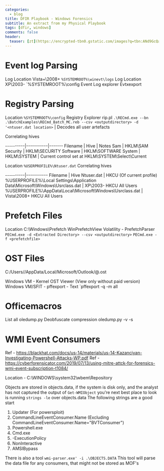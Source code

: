 ```yaml
---
categories:
  - blog
title: DFIR Playbook - Windows Forensics
subtitle: An extract from my Physical Playbook
tags: [dfir, windows]
comments: false
header:
  teaser: [zt](https://encrypted-tbn0.gstatic.com/images?q=tbn:ANd9GcQaPxzKoMu88RECpi3OkBUhdgq7afyKpPW8gw&usqp=CAU)
---
```


# Event log Parsing
Log Location  Vista+\2008+ `%SYSTEMROOT%\winevt\logs`
Log Location XP\2003- `%SYSTEMROOT%\config
Event Log explorer
Evtxexport

# Registry Parsing
Location `%SYSTEMROOT%\config`
Registry Explorer
rip.pl
`.\RECmd.exe --bn .\BatchExamples\RECmd_Batch_MC.reb --csv <outputdirectory> -d '<ntuser.dat location>` | Decodes all user artefacts

Correlating hives

----------|-----------|-------
Filename | Hive | Notes
Sam | HKLM\SAM
Security | HKLM\SECURITY
Software | HKLM\SOFTWARE
System | HKLM\SYSTEM | Current control set at HKLM\SYSTEM\Select\Current

Location `%USERPROFILE%\Ntuser.dat`
Correlating hives

----------|-----------
Filename | Hive
Ntuser.dat | HKCU (Of current profile)  
%USERPROFILE%\Local Settings\Application Data\Microsoft\Windows\Usrclass.dat | XP\2003- HKCU All Users
%USERPROFILE%\AppData\Local\Microsoft\Windows\Usrclass.dat | Vista\2008+  HKCU All Users

# Prefetch Files
Location C:\Windows\Prefetch
WinPrefetchView
Volatility - PrefetchParser
`PECmd.exe -d <Extracted Directory> --csv <outputdirectory>`
`PECmd.exe -f <prefetchfile>`

# OST Files
 C:/Users/<Username>/AppData/Local/Microsoft/Outlook/<User>@<Domain>.ost
 
Windows VM - Kernel OST Viewer (View only without paid version)
Windows VM/SFIT - pffexport - Text `pffexport -q -m all <file>

# Officemacros
List all oledump.py <filename>
Deobfuscate compression oledump.py -v <filename> -s <matching index from oledump>

# WMI Event Consumers
Ref - https://blackhat.com/docs/us-14/materials/us-14-Kazanciyan-Investigating-Powershell-Attacks-WP.pdf
Ref - https://cyberforensicator.com/2019/07/13/using-mitre-attck-for-forensics-wmi-event-subscription-t1084/

Location - C:\WINDOWS\system32\wbem\Repository

Objects are stored in objects.data, if the system is disk only, and the analyst has not captured the output of `Get-WMIObject` you're next best place to look is running `strings -le` over objects.data
The following strings are a good start

1. Updater (For powersploit)
2. CommandLineEventConsumer.Name (Excluding CommandLineEventConsumer.Name="BVTConsumer")
3. Powershell.exe
4. Cmd.exe
5. -ExecutionPolicy
6. NonInteractive
7. AMSIBypass

There is also a tool `wmi-parser.exe' -i .\OBJECTS.DATA` This tool will parse the data file for any consumers, that might not be stored as MOF's

